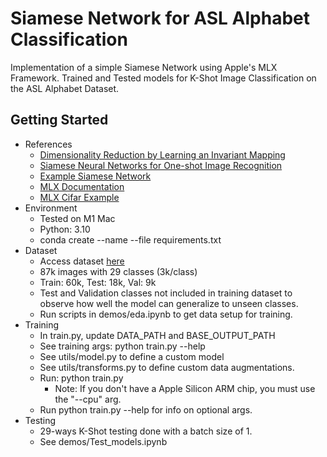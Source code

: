 # Siamese Network for ASL Alphabet Classification
Implementation of a simple Siamese Network using Apple's MLX Framework. Trained and Tested models for K-Shot Image Classification on the ASL Alphabet Dataset.
## Getting Started  
- References
  - [Dimensionality Reduction by Learning an Invariant Mapping](http://yann.lecun.com/exdb/publis/pdf/hadsell-chopra-lecun-06.pdf)
  - [Siamese Neural Networks for One-shot Image Recognition](https://www.cs.cmu.edu/~rsalakhu/papers/oneshot1.pdf)
  - [Example Siamese Network](https://github.com/jingpingjiao/siamese_cnn/tree/master)
  - [MLX Documentation](https://ml-explore.github.io/mlx/build/html/index.html)
  - [MLX Cifar Example](https://github.com/ml-explore/mlx-examples/tree/main/cifar)
- Environment  
  - Tested on M1 Mac
  - Python: 3.10
  - conda create --name <env> --file requirements.txt
- Dataset
  - Access dataset [here](https://www.kaggle.com/datasets/grassknoted/asl-alphabet/data)
  - 87k images with 29 classes (3k/class)
  - Train: 60k, Test: 18k, Val: 9k
  - Test and Validation classes not included in training dataset to observe how well the model can generalize to unseen classes.
  - Run scripts in demos/eda.ipynb to get data setup for training.
- Training
  - In train.py, update DATA_PATH and BASE_OUTPUT_PATH
  - See training args: python train.py --help
  - See utils/model.py to define a custom model
  - See utils/transforms.py to define custom data augmentations.
  - Run: python train.py
    - Note: If you don't have a Apple Silicon ARM chip, you must use the "--cpu" arg.
  - Run python train.py --help for info on optional args.
- Testing
  - 29-ways K-Shot testing done with a batch size of 1.
  - See demos/Test_models.ipynb